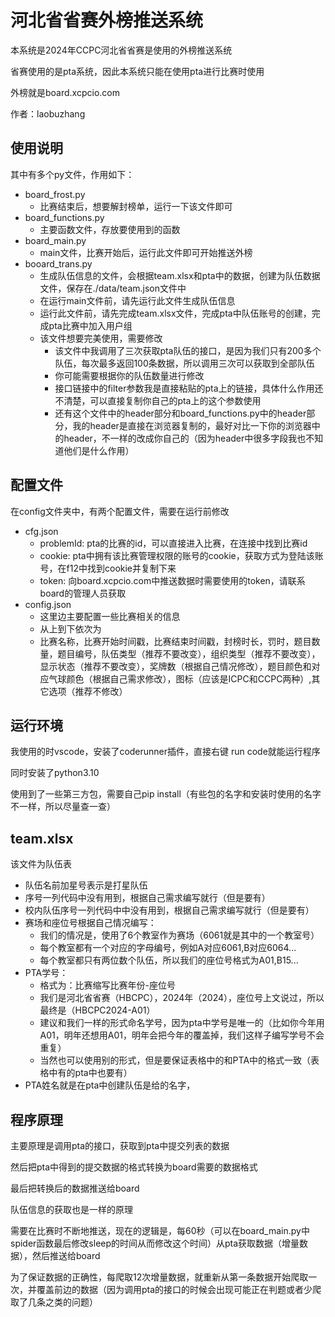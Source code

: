 # 河北省省赛外榜推送系统

本系统是2024年CCPC河北省省赛是使用的外榜推送系统

省赛使用的是pta系统，因此本系统只能在使用pta进行比赛时使用

外榜就是board.xcpcio.com

作者：laobuzhang

## 使用说明
其中有多个py文件，作用如下：
- board_frost.py
    - 比赛结束后，想要解封榜单，运行一下该文件即可
- board_functions.py
    - 主要函数文件，存放要使用到的函数
- board_main.py
    - main文件，比赛开始后，运行此文件即可开始推送外榜
- booard_trans.py
    - 生成队伍信息的文件，会根据team.xlsx和pta中的数据，创建为队伍数据文件，保存在./data/team.json文件中
    - 在运行main文件前，请先运行此文件生成队伍信息
    - 运行此文件前，请先完成team.xlsx文件，完成pta中队伍账号的创建，完成pta比赛中加入用户组
    - 该文件想要完美使用，需要修改
        - 该文件中我调用了三次获取pta队伍的接口，是因为我们只有200多个队伍，每次最多返回100条数据，所以调用三次可以获取到全部队伍
        - 你可能需要根据你的队伍数量进行修改
        - 接口链接中的filter参数我是直接粘贴的pta上的链接，具体什么作用还不清楚，可以直接复制你自己的pta上的这个参数使用
        - 还有这个文件中的header部分和board_functions.py中的header部分，我的header是直接在浏览器复制的，最好对比一下你的浏览器中的header，不一样的改成你自己的（因为header中很多字段我也不知道他们是什么作用）

## 配置文件
在config文件夹中，有两个配置文件，需要在运行前修改
- cfg.json
    - problemId: pta的比赛的id，可以直接进入比赛，在连接中找到比赛id
    - cookie: pta中拥有该比赛管理权限的账号的cookie，获取方式为登陆该账号，在f12中找到cookie并复制下来
    - token: 向board.xcpcio.com中推送数据时需要使用的token，请联系board的管理人员获取
- config.json
    - 这里边主要配置一些比赛相关的信息
    - 从上到下依次为
    - 比赛名称，比赛开始时间戳，比赛结束时间戳，封榜时长，罚时，题目数量，题目编号，队伍类型（推荐不要改变），组织类型（推荐不要改变），显示状态（推荐不要改变），奖牌数（根据自己情况修改），题目颜色和对应气球颜色（根据自己需求修改），图标（应该是ICPC和CCPC两种）,其它选项（推荐不修改）

## 运行环境
我使用的时vscode，安装了coderunner插件，直接右键 run code就能运行程序

同时安装了python3.10

使用到了一些第三方包，需要自己pip install（有些包的名字和安装时使用的名字不一样，所以尽量查一查）

## team.xlsx
该文件为队伍表
- 队伍名前加星号表示是打星队伍
- 序号一列代码中没有用到，根据自己需求编写就行（但是要有）
- 校内队伍序号一列代码中中没有用到，根据自己需求编写就行（但是要有）
- 赛场和座位号根据自己情况编写：
    - 我们的情况是，使用了6个教室作为赛场（6061就是其中的一个教室号）
    - 每个教室都有一个对应的字母编号，例如A对应6061,B对应6064...
    - 每个教室都只有两位数个队伍，所以我们的座位号格式为A01,B15...
- PTA学号：
    - 格式为：比赛缩写比赛年份-座位号
    - 我们是河北省省赛（HBCPC），2024年（2024），座位号上文说过，所以最终是（HBCPC2024-A01）
    - 建议和我们一样的形式命名学号，因为pta中学号是唯一的（比如你今年用A01，明年还想用A01，明年会把今年的覆盖掉，我们这样子编写学号不会重复）
    - 当然也可以使用别的形式，但是要保证表格中的和PTA中的格式一致（表格中有的pta中也要有）
- PTA姓名就是在pta中创建队伍是给的名字，


## 程序原理
主要原理是调用pta的接口，获取到pta中提交列表的数据

然后把pta中得到的提交数据的格式转换为board需要的数据格式

最后把转换后的数据推送给board

队伍信息的获取也是一样的原理

需要在比赛时不断地推送，现在的逻辑是，每60秒（可以在board_main.py中spider函数最后修改sleep的时间从而修改这个时间）从pta获取数据（增量数据），然后推送给board

为了保证数据的正确性，每爬取12次增量数据，就重新从第一条数据开始爬取一次，并覆盖前边的数据（因为调用pta的接口的时候会出现可能正在判题或者少爬取了几条之类的问题）